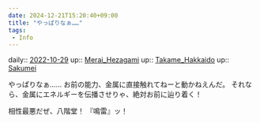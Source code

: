 ```yaml
---
date: 2024-12-21T15:20:40+09:00
title: "やっぱりなぁ……"
tags:
 - Info
---
```


daily:: [2022-10-29](Daily_Note/2022-10-29.md)
up:: [Merai_Hezagami](Bar/Novel/Nacaria/Merai_Hezagami.md)
up:: [Takame_Hakkaido](Bar/Novel/Nacaria/Takame_Hakkaido.md)
up:: [Sakumei](../Bar/Novel/Nacaria/Sakumei.md)

やっぱりなぁ……
お前の能力、金属に直接触れてねーと動かねえんだ。
それなら、金属にエネルギーを伝播させりゃ、絶対お前に辿り着く！

相性最悪だぜ、八階堂！
『鳴雷』ッ！